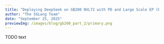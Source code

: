 ```yaml
---
title: "Deploying DeepSeek on GB200 NVL72 with PD and Large Scale EP (Part II): 3.8x/4.8x Higher Prefill/Decode Throughput"
author: "The SGLang Team"
date: "September 25, 2025"
previewImg: /images/blog/gb200_part_2/primary.png
---
```


TODO text
